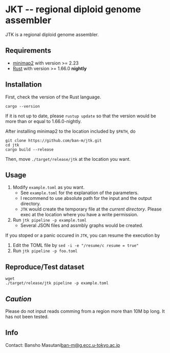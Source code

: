 # JKT -- regional diploid genome assembler

JTK is a regional diploid genome assembler.

## Requirements 

- [minimap2](https://github.com/lh3/minimap2) with version >= 2.23
- [Rust](https://www.rust-lang.org/) with version >= 1.66.0 **nightly**

## Installation

First, check the version of the Rust language.

```
cargo --version
```

If it is not up to date, please `rustup update` so that the version would be more than or equal to 1.66.0-nightly.

After installing minimap2 to the location included by `$PATH`, do

```
git clone https://github.com/ban-m/jtk.git
cd jtk
cargo build --release 
```

Then, move `./target/release/jtk` at the location you want.

## Usage

1. Modify `example.toml` as you want.
    - See `example.toml` for the explanation of the parameters.
    - I recommend to use absolute path for the input and the output directory.
    - `JTK` would create the temporary file at the *current directory*. Please exec at the location where you have a write permission.
2. Run `jtk pipeline -p example.toml`
    - Several JSON files and assmbly graphs would be created.

If you stoped or a panic occured in `JTK`, you can resume the execution by 

1. Edit the TOML file by `sed -i -e "/resume/c resume = true"`
2. Run `jtk pipeline -p foo.toml`

## Reproduce/Test dataset

```
wget 
./target/release/jtk pipeline -p example.toml
```


## *Caution*

Please do not input reads comming from a region more than 10M bp long. It has not been tested.

## Info 

Contact: Bansho Masutani<ban-m@g.ecc.u-tokyo.ac.jp>
